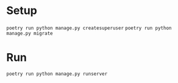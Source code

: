 
# Setup
`poetry run python manage.py createsuperuser`
`poetry run python manage.py migrate`

# Run
`poetry run python manage.py runserver`
